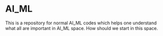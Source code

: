 # AI_ML

This is a repository for normal AI_ML codes which helps one understand what all are important in AI_ML space. How should we start in this space. 


